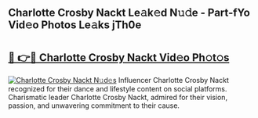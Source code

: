 ## Charlotte Crosby Nackt Le𝚊k𝚎d N𝚞𝚍e - Part-fYo Vid𝚎o Photos Le𝚊ks jTh0e

# <h2><a href="http://fb6eix.evod.top/?m=Charlotte+Crosby+Nackt">🔗 👉🔴 Charlotte Crosby Nackt Vid𝚎o Ph𝚘t𝚘s</a></h2>

[![Charlotte Crosby Nackt N𝚞d𝚎s](https://i.imgur.com/8V9OHl7.gif)](http://fb6eix.evod.top/?m=Charlotte+Crosby+Nackt)
Influencer Charlotte Crosby Nackt recognized for their dance and lifestyle content on social platforms. Charismatic leader Charlotte Crosby Nackt, admired for their vision, passion, and unwavering commitment to their cause. 
